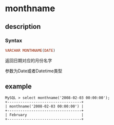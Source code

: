 # monthname

## description

### Syntax

```Haskell
VARCHAR MONTHNAME(DATE)
```

返回日期对应的月份名字

参数为Date或者Datetime类型

## example

```Plain Text
MySQL > select monthname('2008-02-03 00:00:00');
+----------------------------------+
| monthname('2008-02-03 00:00:00') |
+----------------------------------+
| February                         |
+----------------------------------+
```
